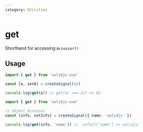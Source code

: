 ```yaml
---
category: Utilities
---
```


# get

Shorthand for accessing `Accessor()`

## Usage

```ts
import { get } from 'solidjs-use'

const [a, setA] = createSignal(42)

console.log(get(a)) // get(a) === a() => 42
```

```ts
import { get } from 'solidjs-use'

// object Accessor
const [info, setInfo] = createSignal({ name: 'solidjs' })

console.log(get(info, 'name')) //  info()['name'] => solidjs
```

